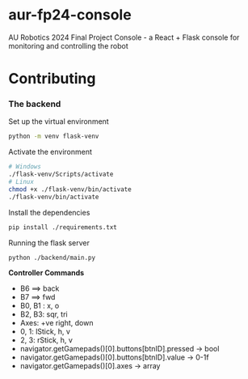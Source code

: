 # aur-fp24-console

AU Robotics 2024 Final Project Console - a React + Flask console for monitoring and controlling the robot

# Contributing

### The backend

Set up the virtual environment

```sh
python -m venv flask-venv
```

Activate the environment

```sh
# Windows
./flask-venv/Scripts/activate
# Linux
chmod +x ./flask-venv/bin/activate
./flask-venv/bin/activate
```

Install the dependencies

```sh
pip install ./requirements.txt
```

Running the flask server

```sh
python ./backend/main.py
```
**Controller Commands**
* B6 ==> back
* B7  ==> fwd
* B0, B1 : x, o
* B2, B3: sqr, tri
* Axes: +ve right, down
* 0, 1: lStick, h, v
* 2, 3: rStick, h, v
* navigator.getGamepads()[0].buttons[btnID].pressed -> bool
* navigator.getGamepads()[0].buttons[btnID].value -> 0-1f
* navigator.getGamepads()[0].axes -> array
